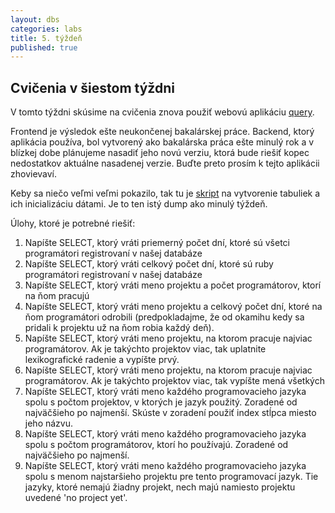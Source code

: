 ```yaml
---
layout: dbs
categories: labs
title: 5. týždeň
published: true
---
```


## Cvičenia v šiestom týždni

V tomto týždni skúsime na cvičenia znova použiť webovú aplikáciu [query](https://query.fiit.stuba.sk).

Frontend je výsledok ešte neukončenej bakalárskej práce. Backend, ktorý aplikácia používa, bol vytvorený ako bakalárska práca ešte minulý rok a v blízkej dobe plánujeme nasadiť jeho novú verziu, ktorá bude riešiť kopec nedostatkov aktuálne nasadenej verzie. Buďte preto prosím k tejto aplikácii zhovievaví.

Keby sa niečo veľmi veľmi pokazilo, tak tu je [skript](/labs/files/lab05/projects_dump.sql) na vytvorenie tabuliek a ich inicializáciu dátami. Je to ten istý dump ako minulý týždeň.

Úlohy, ktoré je potrebné riešiť:

1. Napíšte SELECT, ktorý vráti priemerný počet dní, ktoré sú všetci programátori registrovaní v našej databáze
2. Napíšte SELECT, ktorý vráti celkový počet dní, ktoré sú ruby programátori registrovaní v našej databáze
3. Napíšte SELECT, ktorý vráti meno projektu a počet programátorov, ktorí na ňom pracujú
4. Napíšte SELECT, ktorý vráti meno projektu a celkový počet dní, ktoré na ňom programátori odrobili (predpokladajme, že od okamihu kedy sa pridali k projektu už na ňom robia každý deň).
5. Napíšte SELECT, ktorý vráti meno projektu, na ktorom pracuje najviac programátorov. Ak je takýchto projektov viac, tak uplatnite lexikografické radenie a vypíšte prvý.
6. Napíšte SELECT, ktorý vráti meno projektu, na ktorom pracuje najviac programátorov. Ak je takýchto projektov viac, tak vypíšte mená všetkých
7. Napíšte SELECT, ktorý vráti meno každého programovacieho jazyka spolu s počtom projektov, v ktorých je jazyk použitý. Zoradené od najväčšieho po najmenší. Skúste v zoradení použiť index stĺpca miesto jeho názvu.
8. Napíšte SELECT, ktorý vráti meno každého programovacieho jazyka spolu s počtom programátorov, ktorí ho používajú. Zoradené od najväčšieho po najmenší.
9. Napíšte SELECT, ktorý vráti meno každého programovacieho jazyka spolu s menom najstaršieho projektu pre tento programovací jazyk. Tie jazyky, ktoré nemajú žiadny projekt, nech majú namiesto projektu uvedené 'no project yet'.






